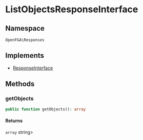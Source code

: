 # ListObjectsResponseInterface


## Namespace
`OpenFGA\Responses`

## Implements
* [ResponseInterface](Responses/ResponseInterface.md)

## Methods
### getObjects

```php
public function getObjects(): array
```



#### Returns
`array` string&gt;

